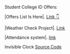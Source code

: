 Student College ID Offers:


|Offers List Is Here|.   [Link 👇](https://github.com/ShreyamMaity/student-offers)
 

|Weather Check Project|.    [Link](https://github.com/ginni-arora/Weather_app_project_1)

|Attendance system|.    [link](https://github.com/abhi1913ek-79ri/Attendify)


Invisible Clock [ Source Code](https://github.com/sreyaslinith/invisibility-cloak)
